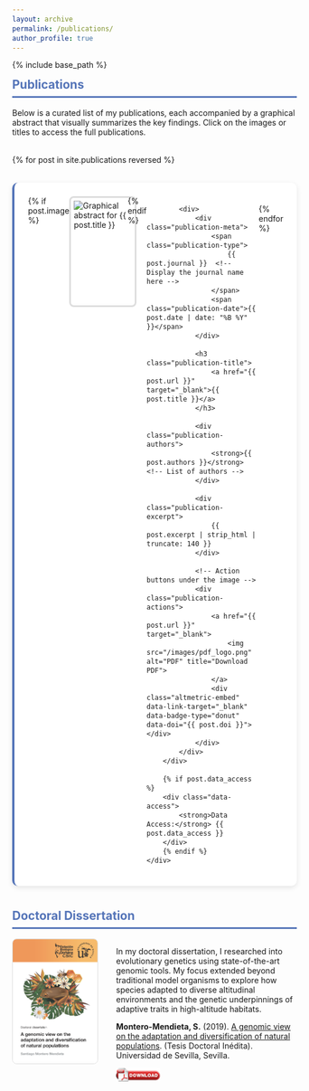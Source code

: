 ```yaml
---
layout: archive
permalink: /publications/
author_profile: true
---
```


{% include base_path %}

<style>
.publication-grid {
    display: grid;
    grid-template-columns: 1fr;  /* One column layout */
    gap: 2rem;
    margin-top: 2rem;
}

.publication-card {
    background: white;
    border-radius: 10px;
    padding: 1.5rem;
    box-shadow: 0 3px 10px rgba(0,0,0,0.1);
    transition: transform 0.2s ease;
    border-left: 4px solid #5474B8;
}

.publication-card:hover {
    transform: translateY(-5px);
}

.publication-image {
    height: 180px;
    border-radius: 8px;
    object-fit: cover;
    margin-right: 1.5rem;  /* Add space on the right */
    width: 100%;  /* Make the image smaller */
    float: left;  /* Align to the left */
    transition: transform 0.3s ease;
    border: 3px solid #ddd;  /* Border around the image */
    padding: 5px;  /* Add padding inside the border */
    margin-bottom: 1rem;  /* Add some space below the image */
}

.publication-image:hover {
    transform: scale(1.02);
}

.publication-meta {
    display: flex;
    gap: 1rem;
    align-items: center;
    margin-bottom: 1rem;
}

.publication-type {
    background: #5474B8;
    color: white;
    padding: 0.3rem 0.8rem;
    border-radius: 15px;
    font-size: 0.9em;
}

.publication-title {
    font-size: 1.2rem;
    font-weight: bold;
    margin: 0.5rem 0;
}

.publication-authors {
    font-size: 1rem;
    margin: 0.5rem 0;
    color: #333;
}

.publication-excerpt {
    color: #666;
    margin: 1rem 0;
    line-height: 1.6;
}

.publication-date {
    color: #888;
    font-size: 0.9em;
    margin-top: auto;
}

.publication-actions {
    display: flex;
    gap: 0.5rem;
    margin-top: 1rem;
    flex-direction: column;  /* Stack buttons vertically */
}

.publication-actions img {
    height: 24px;
    opacity: 0.7;
    transition: opacity 0.2s ease;
}

.publication-actions img:hover {
    opacity: 1;
}

.data-access {
    border-radius: 10px;
    background: #f0f4ff;
    padding: 1rem;
    margin: 1rem 0;
    font-size: 0.9em;
}
</style>

<div class="section-card">
<h2 style="color: #5474B8; border-bottom: 3px solid #5474B8; padding-bottom: 0.5rem; margin-top: 0.5rem;">Publications</h2>

<p>Below is a curated list of my publications, each accompanied by a graphical abstract that visually summarizes the key findings. Click on the images or titles to access the full publications.</p>

<div class="publication-grid">
{% for post in site.publications reversed %}
    <div class="publication-card">
        <div style="display: flex; align-items: flex-start;">
            {% if post.image %}
            <a href="{{ post.url }}" target="_blank">
                <img src="{{ post.image }}" class="publication-image" alt="Graphical abstract for {{ post.title }}">
            </a>
            {% endif %}
            
            <div>
                <div class="publication-meta">
                    <span class="publication-type">
                        {{ post.journal }}  <!-- Display the journal name here -->
                    </span>
                    <span class="publication-date">{{ post.date | date: "%B %Y" }}</span>
                </div>

                <h3 class="publication-title">
                    <a href="{{ post.url }}" target="_blank">{{ post.title }}</a>
                </h3>

                <div class="publication-authors">
                    <strong>{{ post.authors }}</strong>  <!-- List of authors -->
                </div>

                <div class="publication-excerpt">
                    {{ post.excerpt | strip_html | truncate: 140 }}
                </div>

                <!-- Action buttons under the image -->
                <div class="publication-actions">
                    <a href="{{ post.url }}" target="_blank">
                        <img src="/images/pdf_logo.png" alt="PDF" title="Download PDF">
                    </a>
                    <div class="altmetric-embed" data-link-target="_blank" data-badge-type="donut" data-doi="{{ post.doi }}"></div>
                </div>
            </div>
        </div>

        {% if post.data_access %}
        <div class="data-access">
            <strong>Data Access:</strong> {{ post.data_access }}
        </div>
        {% endif %}
    </div>
{% endfor %}
</div>
</div>

<div class="section-card">
<h2 style="color: #5474B8; border-bottom: 3px solid #5474B8; padding-bottom: 0.5rem; margin-top: 0.5rem;">Doctoral Dissertation</h2>

<div style="display: flex; gap: 2rem; align-items: flex-start;">
    <img src="/images/phdthesis_coverpage.png" alt="PhD Thesis Cover" style="width: 150px; border-radius: 8px; border: 1px solid #ddd;">
    <div>
        <p>In my doctoral dissertation, I researched into evolutionary genetics using state-of-the-art genomic tools. My focus extended beyond traditional model organisms to explore how species adapted to diverse altitudinal environments and the genetic underpinnings of adaptive traits in high-altitude habitats.</p>
        <p><strong>Montero-Mendieta, S.</strong> (2019). <a href="https://santiagomonteromendieta.github.io/files/phdthesis.pdf" target="_blank">A genomic view on the adaptation and diversification of natural populations</a>. (Tesis Doctoral Inédita). Universidad de Sevilla, Sevilla.</p>
        <a href="https://santiagomonteromendieta.github.io/files/phdthesis.pdf" target="_blank">
            <img src="/images/pdf_logo.png" alt="PDF" title="Download PDF" style="height: 24px;">
        </a>
    </div>
</div>
</div>
